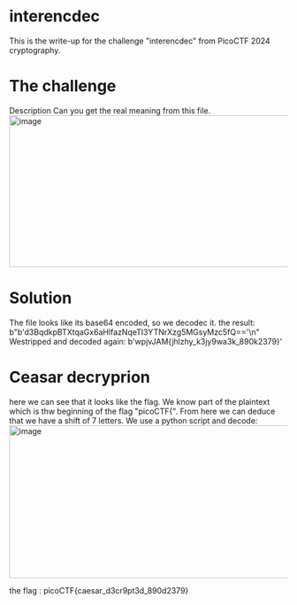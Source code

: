 # interencdec
This is the write-up for the challenge "interencdec" from PicoCTF 2024 cryptography.
# The challenge
Description
Can you get the real meaning from this file.
<img width="1318" height="274" alt="image" src="https://github.com/user-attachments/assets/1d1b10cf-3208-4f71-9fe3-7621d387a564" />
# Solution
The file looks like its base64 encoded, so we decodec it.
the result:
b"b'd3BqdkpBTXtqaGx6aHlfazNqeTl3YTNrXzg5MGsyMzc5fQ=='\n"
Westripped and decoded again:
b'wpjvJAM{jhlzhy_k3jy9wa3k_890k2379}'
# Ceasar decryprion
here we can see that it looks like the flag. We know part of the plaintext which is thw beginning of the flag "picoCTF{".
From here we can deduce that we have a shift of 7 letters. We use a python script and decode:
<img width="536" height="276" alt="image" src="https://github.com/user-attachments/assets/448200f6-34f1-4378-b871-632f35000ccd" />

the flag : picoCTF{caesar_d3cr9pt3d_890d2379}

